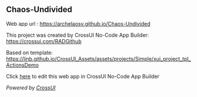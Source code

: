 ## Chaos-Undivided
Web app url : https://archelaosv.github.io/Chaos-Undivided

This project was created by CrossUI No-Code App Builder: https://crossui.com/RADGithub

Based on template: https://linb.github.io/CrossUI_Assets/assets/projects/Simple/xui_project_tpl_ActionsDemo

Click [here](https://crossui.com/RADGithub/#!from=github&owner=archelaosv&repo=Chaos-Undivided) to edit this web app in CrossUI No-Code App Builder

<i>Powered by [CrossUI](https://crossui.com)</i>
